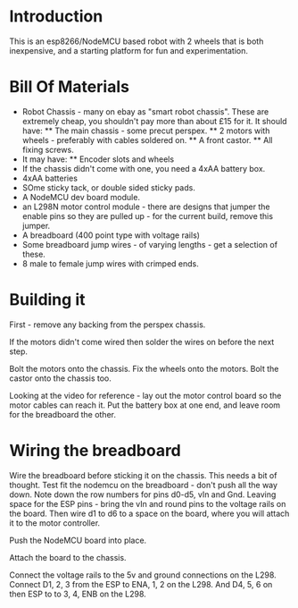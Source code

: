 # Introduction

This is an esp8266/NodeMCU based robot with 2 wheels that is both inexpensive, and a starting platform for fun and experimentation.

# Bill Of Materials

* Robot Chassis - many on ebay as "smart robot chassis". These are extremely cheap, you shouldn't pay more than about £15 for it. It should have:
** The main chassis - some precut perspex.
** 2 motors with wheels - preferably with cables soldered on.
** A front castor.
** All fixing screws.
* It may have:
** Encoder slots and wheels
* If the chassis didn't come with one, you need a 4xAA battery box.
* 4xAA batteries
* SOme sticky tack, or double sided sticky pads.
* A NodeMCU dev board module.
* an L298N motor control module - there are designs that jumper the enable pins so they are pulled up - for the current build, remove this jumper.
* A breadboard (400 point type with voltage rails)
* Some breadboard jump wires - of varying lengths - get a selection of these.
* 8 male to female jump wires with crimped ends.

# Building it

First - remove any backing from the perspex chassis.

If the motors didn't come wired then solder the wires on before the next step.

Bolt the motors onto the chassis.
Fix the wheels onto the motors.
Bolt the castor onto the chassis too.

Looking at the video for reference - lay out the motor control board so the motor cables can reach it.
Put the battery box at one end, and leave room for the breadboard the other.

# Wiring the breadboard

Wire the breadboard before sticking it on the chassis. This needs a bit of thought.
Test fit the nodemcu on the breadboard - don't push all the way down. Note down the row numbers for pins d0-d5, vIn and Gnd.
Leaving space for the ESP pins - bring the vIn and round pins to the voltage rails on the board. 
Then wire d1 to d6 to a space on the board, where you will attach it to the motor controller.

Push the NodeMCU board into place. 

Attach the board to the chassis.

Connect the voltage rails to the 5v and ground connections on the L298.
Connect D1, 2, 3 from the ESP to ENA, 1, 2 on the L298.
And
D4, 5, 6 on then ESP to to 3, 4, ENB on the L298.




